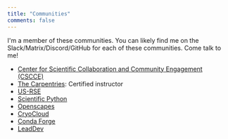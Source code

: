 ```yaml
---
title: "Communities"
comments: false
---
```


I'm a member of these communities. You can likely find me on the
Slack/Matrix/Discord/GitHub for each of these communities. Come talk to me!

* [Center for Scientific Collaboration and Community Engagement (CSCCE)](https://www.cscce.org/)
* [The Carpentries](https://carpentries.org/index.html): Certified instructor
* [US-RSE](https://us-rse.org/)
* [Scientific Python](https://scientific-python.org/)
* [Openscapes](https://openscapes.org/)
* [CryoCloud](https://cryointhecloud.com/)
* [Conda Forge](https://conda-forge.org/)
* [LeadDev](https://leaddev.com/)
